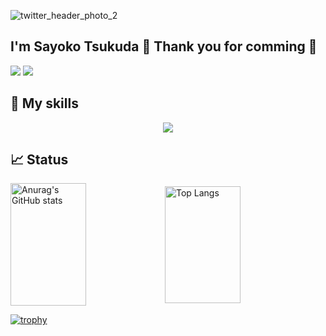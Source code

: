 ![twitter_header_photo_2](https://github.com/user-attachments/assets/0e27e433-1528-4d18-804e-5dc8b5423ff5)

## I'm Sayoko Tsukuda 👋 Thank you for comming 🎉
![](https://komarev.com/ghpvc/?username=se1987&color=green)
![](https://img.shields.io/github/followers/se1987?label=Follow&logo=github&style=flat&color=blue&labelColor=000040)

## 🎨 My skills
<p align="center">
  <a href="https://skillicons.dev">
    <img src="https://skillicons.dev/icons?i=py,ts,js,html,css,nodejs,fastapi,react,nextjs,tailwind,express,prisma,redis,postgres,mysql,jest,aws,gcp,firebase,git,docker,postman,md,vscode" />
  </a>
</p>

## 📈 Status
<div style="display: flex; align-items: center;">
  <img src="https://github-readme-stats.vercel.app/api?username=se1987&layout=compact&theme=blueberry&langs_count=5" alt="Anurag's GitHub stats" style="width: 49%; height: 196px;"/>
  <img src="https://github-readme-stats.vercel.app/api/top-langs/?username=se1987&layout=compact&theme=blueberry&langs_count=5" alt="Top Langs" style="width: 49%; height: 187px;"/>
</div>

[![trophy](https://github-profile-trophy.vercel.app/?username=se1987)](https://github.com/se1987/se1987/github-profile-trophy)
